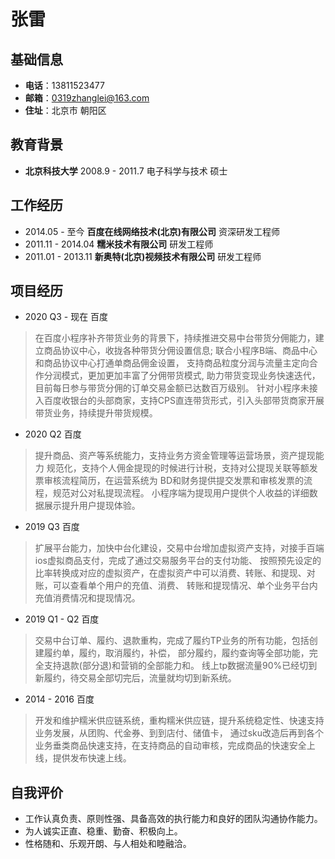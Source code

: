 # 张雷

## 基础信息
- **电话**：13811523477
- **邮箱**：0319zhanglei@163.com
- **住址**：北京市 朝阳区

## 教育背景
- **北京科技大学**   2008.9 - 2011.7   电子科学与技术   硕士

## 工作经历
- 2014.05 - 至今   **百度在线网络技术(北京)有限公司**   资深研发工程师
- 2011.11 - 2014.04  **糯米技术有限公司**   研发工程师 
- 2011.01 - 2013.11   **新奥特(北京)视频技术有限公司**  研发工程师


## 项目经历
- 2020 Q3 - 现在  百度    
> 在百度小程序补齐带货业务的背景下，持续推进交易中台带货分佣能力，建立商品协议中心，收拢各种带货分佣设置信息; 联合小程序B端、商品中心和商品协议中心打通单商品佣金设置，
支持商品粒度分润与流量主定向合作分润模式，更加更加丰富了分佣带货模式, 助力带货变现业务快速迭代，目前每日参与带货分佣的订单交易金额已达数百万级别。
针对小程序未接入百度收银台的头部商家，支持CPS直连带货形式，引入头部带货商家开展带货业务，持续提升带货规模。


- 2020 Q2 百度 
> 提升商品、资产等系统能力，支持业务方资金管理等运营场景，资产提现能力 
规范化，支持个人佣金提现的时候进行计税，支持对公提现关联等额发票审核流程简历，在运营系统为 
BD和财务提供提交发票和审核发票的流程，规范对公对私提现流程。 
小程序端为提现用户提供个人收益的详细数据展示提升用户提现体验。

- 2019 Q3 百度 
> 扩展平台能力，加快中台化建设，交易中台增加虚拟资产支持，对接手百端ios虚拟商品支付，完成了通过交易服务平台的支付功能、
按照预先设定的比率转换成对应的虚拟资产，在虚拟资产中可以消费、转账、和提现、对账，可以查看单个用户的充值、消费、
转账和提现情况、单个业务平台内充值消费情况和提现情况。

- 2019 Q1 - Q2 百度
> 交易中台订单、履约、退款重构，完成了履约TP业务的所有功能，包括创建履约单，履约，取消履约，补偿， 部分履约，履约查询等全部功能，完全支持退款(部分退)和营销的全部能力和。 线上tp数据流量90%已经切到新履约，待交易全部切完后，流量就均切到新系统。

- 2014 - 2016 百度 
> 开发和维护糯米供应链系统，重构糯米供应链，提升系统稳定性、快速支持业务发展，从团购、代金券、到到店付、储值卡，
通过sku改造后再到各个业务垂类商品快速支持，在支持商品的自动审核，完成商品的快速安全上线，提供发布快速上线。


## 自我评价
- 工作认真负责、原则性强、具备高效的执行能力和良好的团队沟通协作能力。
- 为人诚实正直、稳重、勤奋、积极向上。
- 性格随和、乐观开朗、与人相处和睦融洽。
